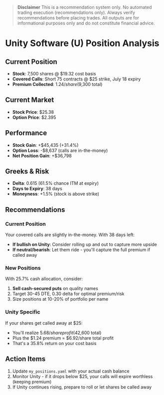 > **Disclaimer**
> This is a recommendation system only. No automated trading execution (recommendations only). Always verify recommendations before placing trades. All outputs are for informational purposes only and do not constitute financial advice.

# Unity Software (U) Position Analysis

## Current Position
- **Stock**: 7,500 shares @ $19.32 cost basis
- **Covered Calls**: Short 75 contracts @ $25 strike, July 18 expiry
- **Premium Collected**: $1.24/share ($9,300 total)

## Current Market
- **Stock Price**: $25.38
- **Option Price**: $2.395

## Performance
- **Stock Gain**: +$45,435 (+31.4%)
- **Option Loss**: -$8,637 (calls are in-the-money)
- **Net Position Gain**: +$36,798

## Greeks & Risk
- **Delta**: 0.615 (61.5% chance ITM at expiry)
- **Days to Expiry**: 38 days
- **Moneyness**: +1.5% (stock is above strike)

## Recommendations

### Current Position
Your covered calls are slightly in-the-money. With 38 days left:
- **If bullish on Unity**: Consider rolling up and out to capture more upside
- **If neutral/bearish**: Let them ride - you'll capture the full premium if called away

### New Positions
With 25.7% cash allocation, consider:
1. **Sell cash-secured puts** on quality names
2. Target 30-45 DTE, 0.30 delta for optimal premium/risk
3. Size positions at 10-20% of portfolio per name

### Unity Specific
If your shares get called away at $25:
- You'll realize $5.68/share profit ($42,600 total)
- Plus the $1.24 premium = $6.92/share total profit
- That's a 35.8% return on your cost basis

## Action Items
1. Update `my_positions.yaml` with your actual cash balance
2. Monitor Unity - if it drops below $25, your calls will expire worthless (keeping premium)
3. If Unity continues rising, prepare to roll or let shares be called away
